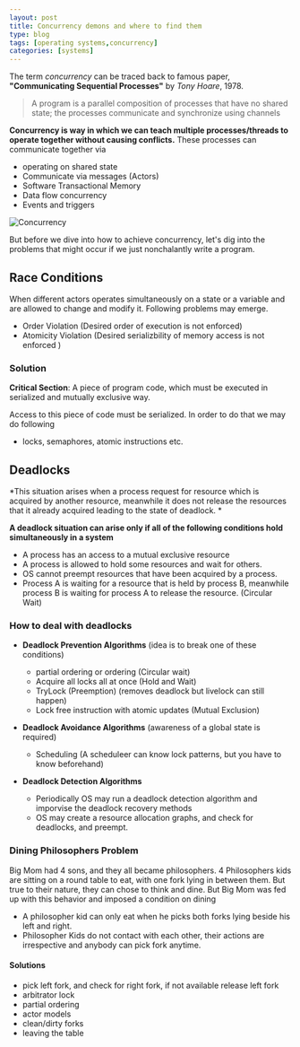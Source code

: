 ```yaml
---
layout: post
title: Concurrency demons and where to find them
type: blog
tags: [operating systems,concurrency]
categories: [systems]
---
```


The term *concurrency* can be traced back to famous paper, **"Communicating Sequential Processes"** by *Tony Hoare*, 1978.
> A program is a parallel composition of processes that have no shared state; the processes communicate and synchronize using channels

**Concurrency is way in which we can teach multiple processes/threads to operate together without causing conflicts.**  These processes can communicate together via 

- operating on shared state
- Communicate via messages (Actors)
- Software Transactional Memory
- Data flow concurrency 
- Events and triggers 

![Concurrency](https://rarchk.github.io/public/images/concurrency.jpg)

But before we dive into how to achieve concurrency, let's dig into the problems that might occur if we just nonchalantly
write a program.    

## Race Conditions
When different actors operates simultaneously on a state or a variable and are allowed to change and modify it. Following problems may emerge.   

- Order Violation (Desired order of execution is not enforced)
- Atomicity Violation (Desired serializbility of memory access is not enforced )

### Solution 
**Critical Section**: A piece of program code, which must be executed in serialized and mutually exclusive way. 

Access to this piece of code must be serialized. In order to do that we may do following 

- locks, semaphores, atomic instructions etc. 

## Deadlocks
*This situation arises when a process request for resource which is acquired by another resource, meanwhile it does not release the resources that it already acquired leading to the state of deadlock.
*

**A deadlock situation can arise only if all of the following conditions hold simultaneously in a system**

- A process has an access to a mutual exclusive resource
- A process is allowed to hold some resources and wait for others.
- OS cannot preempt resources that have been acquired by a process.
- Process A is waiting for a resource that is held by process B, meanwhile process B is waiting for process A to release the resource. (Circular Wait)   

### How to deal with deadlocks
- **Deadlock Prevention Algorithms** (idea is to break one of these conditions)
  + partial ordering or ordering (Circular wait)
  + Acquire all locks all at once (Hold and Wait)
  + TryLock (Preemption) (removes deadlock but livelock can still happen)
  + Lock free instruction with atomic updates (Mutual Exclusion)

- **Deadlock Avoidance Algorithms** (awareness of a global state is required)
  + Scheduling (A scheduleer can know lock patterns, but you have to know beforehand)

- **Deadlock Detection Algorithms**
  + Periodically OS may run a deadlock detection algorithm and imporvise the deadlock recovery methods
  + OS may create a resource allocation graphs, and check for deadlocks, and preempt.    

### Dining Philosophers Problem
Big Mom had 4 sons, and they all became philosophers. 4 Philosophers kids are sitting on a round table to eat, with one fork lying in between them. But true to their nature,
they can chose to think and dine. But Big Mom was fed up with this behavior and imposed a condition on dining
- A philosopher kid can only eat when he picks both forks lying beside his left and right.    
- Philosopher Kids do not contact with each other, their actions are irrespective and anybody can pick fork anytime.

#### Solutions
- pick left fork, and check for right fork, if not available release left fork
- arbitrator lock
- partial ordering
- actor models
- clean/dirty forks
- leaving the table  
